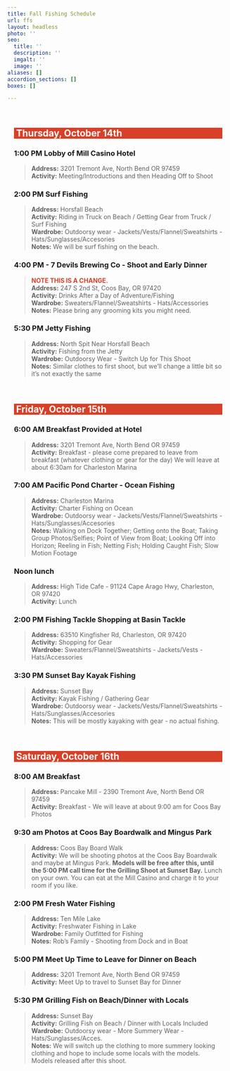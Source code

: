 ```yaml
---
title: Fall Fishing Schedule
url: ffs
layout: headless
photo: ''
seo:
  title: ''
  description: ''
  imgalt: ''
  image: ''
aliases: []
accordion_sections: []
boxes: []

---
```

<div style="padding:15px;">

<h2 style="background:#d74029; color:#ffffff;"><span> </span>Thursday, October 14th</h2>

### **1:00 PM Lobby of Mill Casino Hotel**

> **Address:** 3201 Tremont Ave, North Bend OR 97459  
> **Activity:** Meeting/Introductions and then Heading Off to Shoot

### **2:00 PM Surf Fishing**

> **Address:** Horsfall Beach  
> **Activity:** Riding in Truck on Beach / Getting Gear from Truck / Surf Fishing  
> **Wardrobe:** Outdoorsy wear - Jackets/Vests/Flannel/Sweatshirts - Hats/Sunglasses/Accesories  
> **Notes:** We will be surf fishing on the beach.

### **4:00 PM - 7 Devils Brewing Co - Shoot and Early Dinner**

> **<span style="color:#d74029">NOTE THIS IS A CHANGE.</span>  
> Address:** 247 S 2nd St, Coos Bay, OR 97420  
> **Activity:** Drinks After a Day of Adventure/Fishing  
> **Wardrobe:** Sweaters/Flannel/Sweatshirts - Hats/Accessories  
> **Notes:** Please bring any grooming kits you might need.

### **5:30 PM Jetty Fishing**

> **Address:** North Spit Near Horsfall Beach  
> **Activity:** Fishing from the Jetty  
> **Wardrobe:** Outdoorsy Wear - Switch Up for This Shoot  
> **Notes:** Similar clothes to first shoot, but we’ll change a little bit so it’s not exactly the same

<span> <br></span>

<h2 style="background:#d74029; color:#ffffff;"><span> </span>Friday, October 15th</h2>

### **6:00 AM Breakfast Provided at Hotel**

> **Address:** 3201 Tremont Ave, North Bend OR 97459  
> **Activity:** Breakfast - please come prepared to leave from breakfast (whatever clothing or gear for the day) We will leave at about 6:30am for Charleston Marina

### **7:00 AM Pacific Pond Charter - Ocean Fishing**

> **Address:** Charleston Marina  
> **Activity:** Charter Fishing on Ocean  
> **Wardrobe:** Outdoorsy wear - Jackets/Vests/Flannel/Sweatshirts - Hats/Sunglasses/Accesories  
> **Notes:** Walking on Dock Together; Getting onto the Boat; Taking Group Photos/Selfies; Point of View from Boat; Looking Off into Horizon; Reeling in Fish; Netting Fish; Holding Caught Fish; Slow Motion Footage

### **Noon lunch**

> **Address:** High Tide Cafe - 91124 Cape Arago Hwy, Charleston, OR 97420  
> **Activity:** Lunch

### **2:00 PM Fishing Tackle Shopping at Basin Tackle**

> **Address:** 63510 Kingfisher Rd, Charleston, OR 97420  
> **Activity:** Shopping for Gear  
> **Wardrobe:** Sweaters/Flannel/Sweatshirts - Jackets/Vests - Hats/Accessories

### **3:30 PM Sunset Bay Kayak Fishing**

> **Address:** Sunset Bay  
> **Activity:** Kayak Fishing / Gathering Gear  
> **Wardrobe:** Outdoorsy wear - Jackets/Vests/Flannel/Sweatshirts - Hats/Sunglasses/Accesories  
> **Notes:** This will be mostly kayaking with gear - no actual fishing.

<span> <br></span>

<h2 style="background:#d74029; color:#ffffff;"><span> </span>Saturday, October 16th</h2>

### **8:00 AM Breakfast**

> **Address:** Pancake Mill - 2390 Tremont Ave, North Bend OR 97459  
> **Activity:** Breakfast - We will leave at about 9:00 am for Coos Bay Photos

### **9:30 am Photos at Coos Bay Boardwalk and Mingus Park**

> **Address:** Coos Bay Board Walk  
> **Activity:** We will be shooting photos at the Coos Bay Boardwalk and maybe at Mingus Park. **Models will be free after this, until the 5:00 PM call time for the Grilling Shoot at Sunset Bay.** Lunch on your own. You can eat at the Mill Casino and charge it to your room if you like.

### **2:00 PM Fresh Water Fishing**

> **Address:** Ten Mile Lake  
> **Activity:** Freshwater Fishing in Lake  
> **Wardrobe:** Family Outfitted for Fishing  
> **Notes:** Rob’s Family - Shooting from Dock and in Boat

### **5:00 PM Meet Up Time to Leave for Dinner on Beach**

> **Address:** 3201 Tremont Ave, North Bend OR 97459  
> **Activity:** Meet Up to travel to Sunset Bay for Dinner

### **5:30 PM Grilling Fish on Beach/Dinner with Locals**

> **Address:** Sunset Bay  
> **Activity:** Grilling Fish on Beach / Dinner with Locals Included  
> **Wardrobe:** Outdoorsy wear - More Summery Wear - Hats/Sunglasses/Acces.  
> **Notes:** We will switch up the clothing to more summery looking clothing and hope to include some locals with the models. Models released after this shoot.

</div>